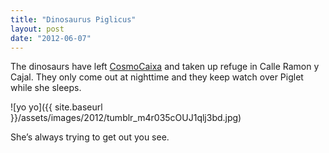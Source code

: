 ```yaml
---
title: "Dinosaurus Piglicus"
layout: post
date: "2012-06-07"
---
```


The dinosaurs have left [CosmoCaixa](http://obrasocial.lacaixa.es/nuestroscentros/cosmocaixabarcelona/cosmocaixabarcelona_es.html) and taken up refuge in Calle Ramon y Cajal. They only come out at nighttime and they keep watch over Piglet while she sleeps.

![yo yo]({{ site.baseurl }}/assets/images/2012/tumblr_m4r035cOUJ1qlj3bd.jpg)

She’s always trying to get out you see.
